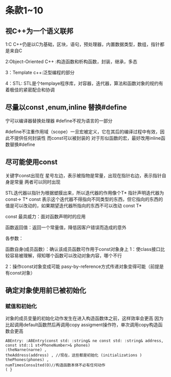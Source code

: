 # 条款1~10

## 视C++为一个语义联邦

1:C C++仍是以C为基础，区块，语句，预处理器，内置数据类型，数组，指针都是来自C

2:Object-Oriented C++ :构造函数和析构函数，封装，继承，多态

3：Template c++:泛型编程的部分

4：STL: STL是个templaye程序库，对容器，迭代器，算法和函数对象的规约有着极佳的紧密配合和协调

## 尽量以const ,enum,inline 替换#define

宁可以编译器替换处理器
#define不视为语言的一部分

#define不注重作用域（scope）一旦宏被定义，它在其后的编译过程中有效，因此不提供任何封装性
而const可以被封装的
对于形似函数的宏，最好改用inline函数替换#define

## 尽可能使用const


关键字const出现在 星号左边，表示被指物是常量，出现在指针右边，表示指针自身是常量
两者可以同时出现

STL迭代器以指针为根据塑膜出来，所以迭代器的作用像个T* 指针声明迭代器为const-> T* const
表示这个迭代器不得指向不同类型的东西，但它指向的东西的值是可以改动的，如果期望迭代器所指向的东西不可以改动
const T*

const 最具威力：面对函数声明时的应用

函数返回值：返回一个常量值，降低因客户错误而造成的意外

各参数：

函数自身(成员函数）：确认该成员函数可作用于const对象身上
1：使class接口比较容易被理解，得知哪个函数可以改动对象内容，哪个不行

2：操作const对象变成可能 pasy-by-reference方式传递对象变得可能（前提是有const对象）

## 确定对象使用前已被初始化

### 赋值和初始化
对象的成员变量的初始化动作发生在进入构造函数体之前，这样效率会更高
因为比起调用default函数然后再调用copy assigment操作符，单次调用copy构造函数会更高
```
ABEntry: :ABEntry(const std: :string& ne const std: :string& address,
const std::1 st<PhoneNumber>& phones)
:theNarne(narne) ,
theAddress(address) , //现在，这些都是初始化 (initializations )
thePhones(phones) ,
numTimesConsu1ted(O)//构造函数本体不必有任何动作
( }
```



